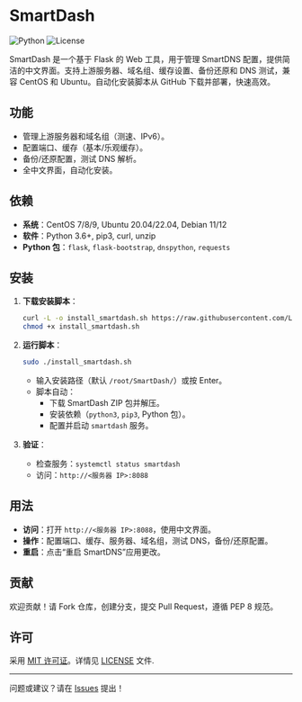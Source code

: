 # SmartDash

![Python](https://img.shields.io/badge/Python-3.6+-blue.svg)
![License](https://img.shields.io/badge/License-MIT-green.svg)

SmartDash 是一个基于 Flask 的 Web 工具，用于管理 SmartDNS 配置，提供简洁的中文界面。支持上游服务器、域名组、缓存设置、备份还原和 DNS 测试，兼容 CentOS 和 Ubuntu。自动化安装脚本从 GitHub 下载并部署，快速高效。

## 功能

- 管理上游服务器和域名组（测速、IPv6）。
- 配置端口、缓存（基本/乐观缓存）。
- 备份/还原配置，测试 DNS 解析。
- 全中文界面，自动化安装。

## 依赖

- **系统**：CentOS 7/8/9, Ubuntu 20.04/22.04, Debian 11/12
- **软件**：Python 3.6+, pip3, curl, unzip
- **Python 包**：`flask`, `flask-bootstrap`, `dnspython`, `requests`

## 安装

1. **下载安装脚本**：
   ```bash
   curl -L -o install_smartdash.sh https://raw.githubusercontent.com/LidaoNote/OpenCode/SmartDash/main/install_smartdash.sh
   chmod +x install_smartdash.sh
   ```

2. **运行脚本**：
   ```bash
   sudo ./install_smartdash.sh
   ```
   - 输入安装路径（默认 `/root/SmartDash/`）或按 Enter。
   - 脚本自动：
     - 下载 SmartDash ZIP 包并解压。
     - 安装依赖（`python3`, `pip3`, Python 包）。
     - 配置并启动 `smartdash` 服务。

3. **验证**：
   - 检查服务：`systemctl status smartdash`
   - 访问：`http://<服务器 IP>:8088`

## 用法

- **访问**：打开 `http://<服务器 IP>:8088`，使用中文界面。
- **操作**：配置端口、缓存、服务器、域名组，测试 DNS，备份/还原配置。
- **重启**：点击“重启 SmartDNS”应用更改。

## 贡献

欢迎贡献！请 Fork 仓库，创建分支，提交 Pull Request，遵循 PEP 8 规范。

## 许可

采用 [MIT 许可证](LICENSE)。详情见 [LICENSE](LICENSE) 文件.

---

问题或建议？请在 [Issues](https://github.com/LidaoNote/OpenCode/SmartDash/issues) 提出！